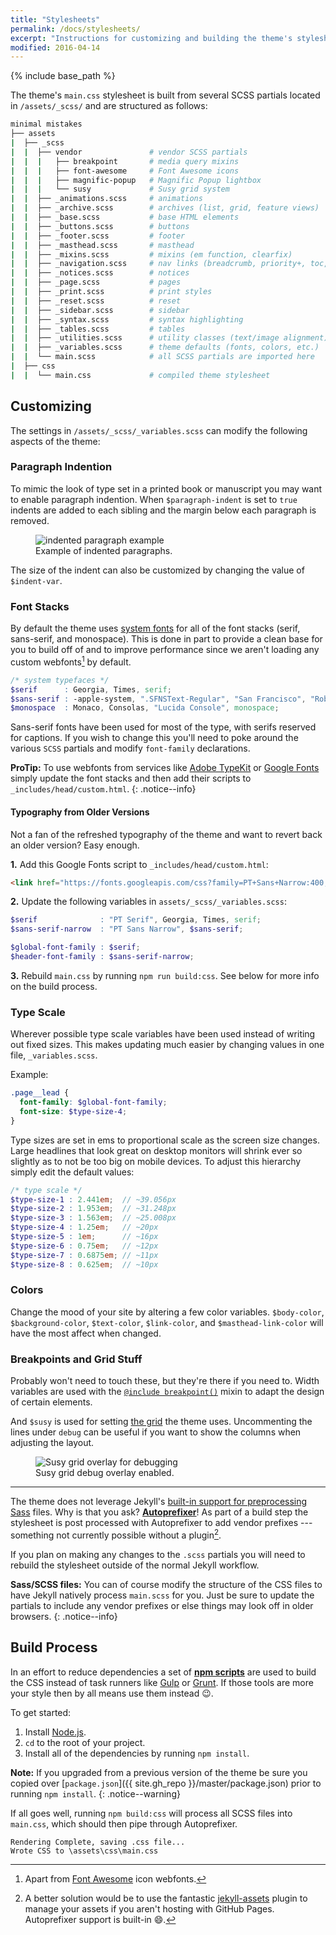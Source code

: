 ```yaml
---
title: "Stylesheets"
permalink: /docs/stylesheets/
excerpt: "Instructions for customizing and building the theme's stylesheets."
modified: 2016-04-14
---
```


{% include base_path %}

The theme's `main.css` stylesheet is built from several SCSS partials located in `/assets/_scss/` and are structured as follows:

```bash
minimal mistakes
├── assets
|  ├── _scss
|  |  ├── vendor               # vendor SCSS partials
|  |  |   ├── breakpoint       # media query mixins
|  |  |   ├── font-awesome     # Font Awesome icons
|  |  |   ├── magnific-popup   # Magnific Popup lightbox
|  |  |   └── susy             # Susy grid system
|  |  ├── _animations.scss     # animations
|  |  ├── _archive.scss        # archives (list, grid, feature views)
|  |  ├── _base.scss           # base HTML elements
|  |  ├── _buttons.scss        # buttons
|  |  ├── _footer.scss         # footer
|  |  ├── _masthead.scss       # masthead
|  |  ├── _mixins.scss         # mixins (em function, clearfix)
|  |  ├── _navigation.scss     # nav links (breadcrumb, priority+, toc, pagination, etc.)
|  |  ├── _notices.scss        # notices
|  |  ├── _page.scss           # pages
|  |  ├── _print.scss          # print styles
|  |  ├── _reset.scss          # reset
|  |  ├── _sidebar.scss        # sidebar
|  |  ├── _syntax.scss         # syntax highlighting
|  |  ├── _tables.scss         # tables
|  |  ├── _utilities.scss      # utility classes (text/image alignment)
|  |  ├── _variables.scss      # theme defaults (fonts, colors, etc.)
|  |  └── main.scss            # all SCSS partials are imported here
|  ├── css
|  |  └── main.css             # compiled theme stylesheet
```

## Customizing

The settings in `/assets/_scss/_variables.scss` can modify the following aspects of the theme:

### Paragraph Indention 

To mimic the look of type set in a printed book or manuscript you may want to enable paragraph indention. When `$paragraph-indent` is set to `true` indents are added to each sibling and the margin below each paragraph is removed.

<figure>
  <img src="{{ base_path }}/images/mm-paragraph-indent-example.jpg" alt="indented paragraph example">
  <figcaption>Example of indented paragraphs.</figcaption>
</figure>

The size of the indent can also be customized by changing the value of `$indent-var`.

### Font Stacks

By default the theme uses [system fonts](https://medium.com/designing-medium/system-shock-6b1dc6d6596f#.rb81vgn7i) for all of the font stacks (serif, sans-serif, and monospace). This is done in part to provide a clean base for you to build off of and to improve performance since we aren't loading any custom webfonts[^font-awesome] by default.

```scss
/* system typefaces */
$serif      : Georgia, Times, serif;
$sans-serif : -apple-system, ".SFNSText-Regular", "San Francisco", "Roboto", "Segoe UI", "Helvetica Neue", "Lucida Grande", Arial, sans-serif;
$monospace  : Monaco, Consolas, "Lucida Console", monospace;
```

[^font-awesome]: Apart from [Font Awesome](https://fortawesome.github.io/Font-Awesome/) icon webfonts.

Sans-serif fonts have been used for most of the type, with serifs reserved for captions. If you wish to change this you'll need to poke around the various `SCSS` partials and modify `font-family` declarations.

**ProTip:** To use webfonts from services like [Adobe TypeKit](https://typekit.com/) or [Google Fonts](https://www.google.com/fonts) simply update the font stacks and then add their scripts to `_includes/head/custom.html`.
{: .notice--info}

#### Typography from Older Versions

Not a fan of the refreshed typography of the theme and want to revert back an older version? Easy enough.

**1.** Add this Google Fonts script to `_includes/head/custom.html`:

```html
<link href="https://fonts.googleapis.com/css?family=PT+Sans+Narrow:400,700|PT+Serif:400,700,400italic" rel="stylesheet" type="text/css">
```

**2.** Update the following variables in `assets/_scss/_variables.scss`:

```scss
$serif              : "PT Serif", Georgia, Times, serif;
$sans-serif-narrow  : "PT Sans Narrow", $sans-serif;

$global-font-family : $serif;
$header-font-family : $sans-serif-narrow;
```

**3.** Rebuild `main.css` by running `npm run build:css`. See below for more info on the build process.

### Type Scale

Wherever possible type scale variables have been used instead of writing out fixed sizes. This makes updating much easier by changing values in one file, `_variables.scss`. 

Example:

```scss
.page__lead {
  font-family: $global-font-family;
  font-size: $type-size-4;
}
```

Type sizes are set in ems to proportional scale as the screen size changes. Large headlines that look great on desktop monitors will shrink ever so slightly as to not be too big on mobile devices. To adjust this hierarchy simply edit the default values:

```scss
/* type scale */
$type-size-1 : 2.441em;  // ~39.056px
$type-size-2 : 1.953em;  // ~31.248px
$type-size-3 : 1.563em;  // ~25.008px
$type-size-4 : 1.25em;   // ~20px
$type-size-5 : 1em;      // ~16px
$type-size-6 : 0.75em;   // ~12px
$type-size-7 : 0.6875em; // ~11px
$type-size-8 : 0.625em;  // ~10px
```

### Colors

Change the mood of your site by altering a few color variables. `$body-color`, `$background-color`, `$text-color`, `$link-color`, and `$masthead-link-color` will have the most affect when changed.

### Breakpoints and Grid Stuff

Probably won't need to touch these, but they're there if you need to. Width variables are used with the [`@include breakpoint()`](http://breakpoint-sass.com/) mixin to adapt the design of certain elements.

And `$susy` is used for setting [the grid](http://susy.oddbird.net/) the theme uses. Uncommenting the lines under `debug` can be useful if you want to show the columns when adjusting the layout.

<figure>
  <img src="{{ base_path }}/images/mm-susy-grid-overlay.jpg" alt="Susy grid overlay for debugging">
  <figcaption>Susy grid debug overlay enabled.</figcaption>
</figure>

---

The theme does not leverage Jekyll's [built-in support for preprocessing Sass](https://jekyllrb.com/docs/assets/#sassscss) files. Why is that you ask? [**Autoprefixer**](https://github.com/postcss/autoprefixer)! As part of a build step the stylesheet is post processed with Autoprefixer to add vendor prefixes --- something not currently possible without a plugin[^jekyll-assets].

[^jekyll-assets]: A better solution would be to use the fantastic [jekyll-assets](https://github.com/jekyll/jekyll-assets) plugin to manage your assets if you aren't hosting with GitHub Pages. Autoprefixer support is built-in :smile:.

If you plan on making any changes to the `.scss` partials you will need to rebuild the stylesheet outside of the normal Jekyll workflow.

**Sass/SCSS files:** You can of course modify the structure of the CSS files to have Jekyll natively process `main.scss` for you. Just be sure to update the partials to include any vendor prefixes or else things may look off in older browsers.
{: .notice--info}

## Build Process

In an effort to reduce dependencies a set of [**npm scripts**](https://css-tricks.com/why-npm-scripts/) are used to build the CSS instead of task runners like [Gulp](http://gulpjs.com/) or [Grunt](http://gruntjs.com/). If those tools are more your style then by all means use them instead :wink:.

To get started:

1. Install [Node.js](http://nodejs.org/).
2. `cd` to the root of your project.
3. Install all of the dependencies by running `npm install`.

**Note:** If you upgraded from a previous version of the theme be sure you copied over [`package.json`]({{ site.gh_repo }}/master/package.json) prior to running `npm install`.
{: .notice--warning}

If all goes well, running `npm build:css` will process all SCSS files into `main.css`, which should then pipe through Autoprefixer.

```
Rendering Complete, saving .css file...
Wrote CSS to \assets\css\main.css
```
